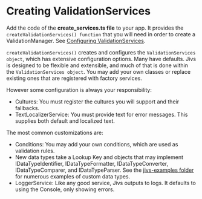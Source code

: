 # Creating ValidationServices
Add the code of the **create_services.ts file** to your app. It provides the `createValidationServices() function` that you will need in order to create a ValidationManager. See [Configuring ValidationServices](../README.md#configuring-validationservices).


`createValidationServices()` creates and configures the `ValidationServices object`, which has extensive configuration options. Many have defaults.
Jivs is designed to be flexible and extensible, and much of that is done within the `ValidationServices object`. You may add your own classes or replace existing ones
that are registered with factory services.

However some configuration is always your responsibility:
- Cultures: You must register the cultures you will support and their fallbacks.
- TextLocalizerService: You must provide text for error messages. This supplies both default and localized text.

The most common customizations are:
- Conditions: You may add your own conditions, which are used as validation rules.
- New data types take a Lookup Key and objects that may implement IDataTypeIdentifier, IDataTypeFormatter,
  IDataTypeConverter, IDataTypeComparer, and IDataTypeParser.
  See the [jivs-examples folder](..\packages\jivs-examples) for numerous examples of custom data types.
- LoggerService: Like any good service, Jivs outputs to logs. It defaults to using the Console, only showing errors. 